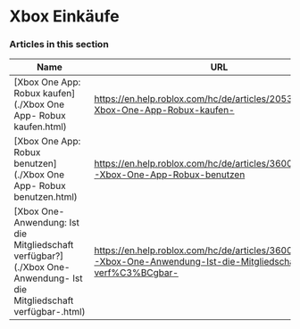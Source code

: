 # Xbox Einkäufe  
### Articles in this section
Name|URL
-|-
[Xbox One App: Robux kaufen](./Xbox One App- Robux kaufen.html) |https://en.help.roblox.com/hc/de/articles/205355400-Xbox-One-App-Robux-kaufen-
[Xbox One App: Robux benutzen](./Xbox One App- Robux benutzen.html) |https://en.help.roblox.com/hc/de/articles/360023138771-Xbox-One-App-Robux-benutzen
[Xbox One-Anwendung: Ist die  Mitgliedschaft verfügbar?](./Xbox One-Anwendung- Ist die  Mitgliedschaft verfügbar-.html) |https://en.help.roblox.com/hc/de/articles/360000334663-Xbox-One-Anwendung-Ist-die-Mitgliedschaft-verf%C3%BCgbar-